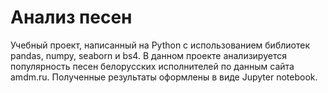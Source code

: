 # Анализ песен

Учебный проект, написанный на Python с использованием библиотек pandas, numpy, 
seaborn и bs4. В данном проекте анализируется популярность песен белорусских 
исполнителей по данным сайта amdm.ru. Полученные результаты оформлены в виде 
Jupyter notebook.
